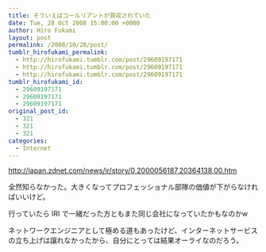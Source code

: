 ```yaml
---
title: そういえばコールリアントが買収されていた
date: Tue, 28 Oct 2008 15:00:00 +0000
author: Hiro Fukami
layout: post
permalink: /2008/10/28/post/
tumblr_hirofukami_permalink:
  - http://hirofukami.tumblr.com/post/29609197171
  - http://hirofukami.tumblr.com/post/29609197171
  - http://hirofukami.tumblr.com/post/29609197171
tumblr_hirofukami_id:
  - 29609197171
  - 29609197171
  - 29609197171
original_post_id:
  - 321
  - 321
  - 321
categories:
  - Internet
---
```

<div class="section">
  <p>
    <a href="http://japan.zdnet.com/news/ir/story/0,2000056187,20364138,00.htm" target="_blank"><a href="http://japan.zdnet.com/news/ir/story/0,2000056187,20364138,00.htm" target="_blank">http://japan.zdnet.com/news/ir/story/0,2000056187,20364138,00.htm</a></a>
  </p>
  
  <p>
    全然知らなかった。大きくなってプロフェッショナル部隊の価値が下がらなければいいけど。
  </p>
  
  <p>
    行っていたら IRI で一緒だった方ともまた同じ会社になっていたかもなのかw
  </p>
  
  <p>
    ネットワークエンジニアとして極める道もあったけど、インターネットサービスの立ち上げは譲れなかったから、自分にとっては結果オーライなのだろう。
  </p>
</div>